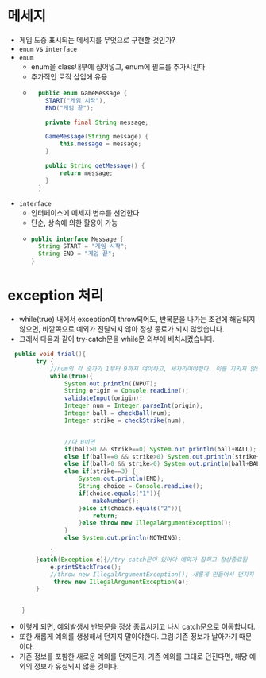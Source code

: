 # 메세지
- 게임 도중 표시되는 메세지를 무엇으로 구현할 것인가?
- `enum` vs `interface`
- `enum`
  - enum을 class내부에 집어넣고, enum에 필드를 추가시킨다
  - 추가적인 로직 삽입에 유용
  - ```java
      public enum GameMessage {
        START("게임 시작"),
        END("게임 끝");

        private final String message;
    
        GameMessage(String message) {
            this.message = message;
        }
    
        public String getMessage() {
            return message;
        }
      }
    ```
- `interface`
  - 인터페이스에 메세지 변수를 선언한다
  - 단순, 상속에 의한 활용이 가능
  - ```java
    public interface Message {
      String START = "게임 시작";
      String END = "게임 끝";
    }
    ```
# exception 처리
- while(true) 내에서 exception이 throw되어도, 반복문을 나가는 조건에 해당되지않으면, 바깥쪽으로 예외가 전달되지 않아 정상 종료가 되지 않았습니다.
- 그래서 다음과 같이 try-catch문을 while문 외부에 배치시켰습니다.
```java
  public void trial(){
        try {
            //num의 각 숫자가 1부터 9까지 여야하고, 세자리여야한다. 이를 지키지 않으면 IllegalArgumentException이 발생해야한다
            while(true){
                System.out.println(INPUT);
                String origin = Console.readLine();
                validateInput(origin);
                Integer num = Integer.parseInt(origin);
                Integer ball = checkBall(num);
                Integer strike = checkStrike(num);


                //다 0이면
                if(ball>0 && strike==0) System.out.println(ball+BALL);
                else if(ball==0 && strike>0) System.out.println(strike+STRIKE);
                else if(ball>0 && strike>0) System.out.println(ball+BALL+" " + strike+STRIKE);
                else if(strike==3) {
                    System.out.println(END);
                    String choice = Console.readLine();
                    if(choice.equals("1")){
                        makeNumber();
                    }else if(choice.equals("2")){
                        return;
                    }else throw new IllegalArgumentException();
                }
                else System.out.println(NOTHING);

            }
        }catch(Exception e){//try-catch문이 있어야 예외가 잡히고 정상종료됨
            e.printStackTrace();
            //throw new IllegalArgumentException(); 새롭게 만들어서 던지지 말자  
             throw new IllegalArgumentException(e);
        }


    }
```
- 이렇게 되면, 예외발생시 반복문을 정상 종료시키고 나서 catch문으로 이동합니다.
- 또한 새롭게 예외를 생성해서 던지지 말아야한다. 그럼 기존 정보가 날아가기 때문이다.
- 기존 정보를 포함한 새로운 예외를 던지든지, 기존 예외를 그대로 던진다면, 해당 예외의 정보가 유실되지 않을 것이다.
